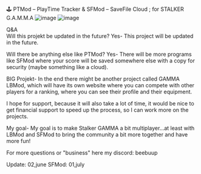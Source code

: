 🕹️ PTMod – PlayTime Tracker & SFMod – SaveFile Cloud ; for STALKER G.A.M.M.A
![image](https://github.com/user-attachments/assets/e07c86af-5b00-4691-a7a8-8ab8e9b71ca4)
![image](https://github.com/user-attachments/assets/844b0f32-917b-4f53-ace3-79549302e2a6)
 
 
 
 
 
Q&A    
Will this projekt be updated in the future?
Yes- 
This project will be updated in the future.
 
 
 
Will there be anything else like PTMod?
Yes- 
There will be more programs like SFMod where your score will be saved somewhere else with a copy for security (maybe something like a cloud).
 
 
 
BIG Projekt- 
In the end there might be another project called GAMMA LBMod, which will have its own website where you can compete with other players for a ranking, where you can see their profile and their equipment.
 
I hope for support, because it will also take a lot of time, it would be nice to get financial support to speed up the process, so I can work more on the projects.
 
My goal- 
My goal is to make Stalker GAMMA a bit multiplayer...at least with LBMod and SFMod to bring the community a bit more together and have more fun!
 
 
For more questions or "business" here my discord: beebuup
 
Update: 02,june 
SFMod: 01,july 
